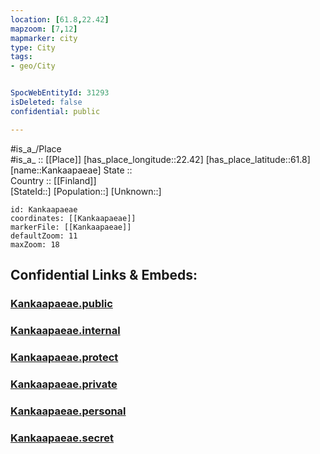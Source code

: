 ```yaml
---
location: [61.8,22.42] 
mapzoom: [7,12] 
mapmarker: city 
type: City
tags:
- geo/City


SpocWebEntityId: 31293
isDeleted: false
confidential: public

---
```

#is_a_/Place  
#is_a_ :: [[Place]] 
[has_place_longitude::22.42] 
[has_place_latitude::61.8] 
[name::Kankaapaeae] 
State ::  
Country :: [[Finland]]  
[StateId::] 
[Population::] 
[Unknown::] 


```leaflet
id: Kankaapaeae
coordinates: [[Kankaapaeae]] 
markerFile: [[Kankaapaeae]] 
defaultZoom: 11 
maxZoom: 18
```


## Confidential Links & Embeds: 

### [Kankaapaeae.public](/_public/\Earth\Continent\Europe\Europe~North\Finland\Provinces~Finland\Western_Finland\counties~Western_Finland\Satakunta\CityKankaapaeae.public.md) 

### [Kankaapaeae.internal](/_internal/\Earth\Continent\Europe\Europe~North\Finland\Provinces~Finland\Western_Finland\counties~Western_Finland\Satakunta\CityKankaapaeae.internal.md) 

### [Kankaapaeae.protect](/_protect/\Earth\Continent\Europe\Europe~North\Finland\Provinces~Finland\Western_Finland\counties~Western_Finland\Satakunta\CityKankaapaeae.protect.md) 

### [Kankaapaeae.private](/_private/\Earth\Continent\Europe\Europe~North\Finland\Provinces~Finland\Western_Finland\counties~Western_Finland\Satakunta\CityKankaapaeae.private.md) 

### [Kankaapaeae.personal](/_personal/\Earth\Continent\Europe\Europe~North\Finland\Provinces~Finland\Western_Finland\counties~Western_Finland\Satakunta\CityKankaapaeae.personal.md) 

### [Kankaapaeae.secret](/_secret/\Earth\Continent\Europe\Europe~North\Finland\Provinces~Finland\Western_Finland\counties~Western_Finland\Satakunta\CityKankaapaeae.secret.md)


